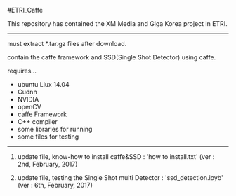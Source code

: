 #ETRI_Caffe

This repository has contained the XM Media and Giga Korea project in ETRI.

********************************************************************

must extract *.tar.gz files after download.

contain the caffe framework and SSD(Single Shot Detector) using caffe.

requires...

- ubuntu Liux 14.04
- Cudnn
- NVIDIA
- openCV
- caffe Framework
- C++ compiler
- some libraries for running
- some files for testing


********************************************************************

1. update file, know-how to install caffe&SSD : 'how to install.txt' (ver : 2nd, February, 2017) 

2. update file, testing the Single Shot multi Detector : 'ssd_detection.ipyb' (ver : 6th, February, 2017)
